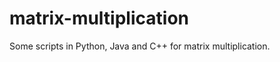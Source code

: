 matrix-multiplication
=====================

Some scripts in Python, Java and C++ for matrix multiplication.